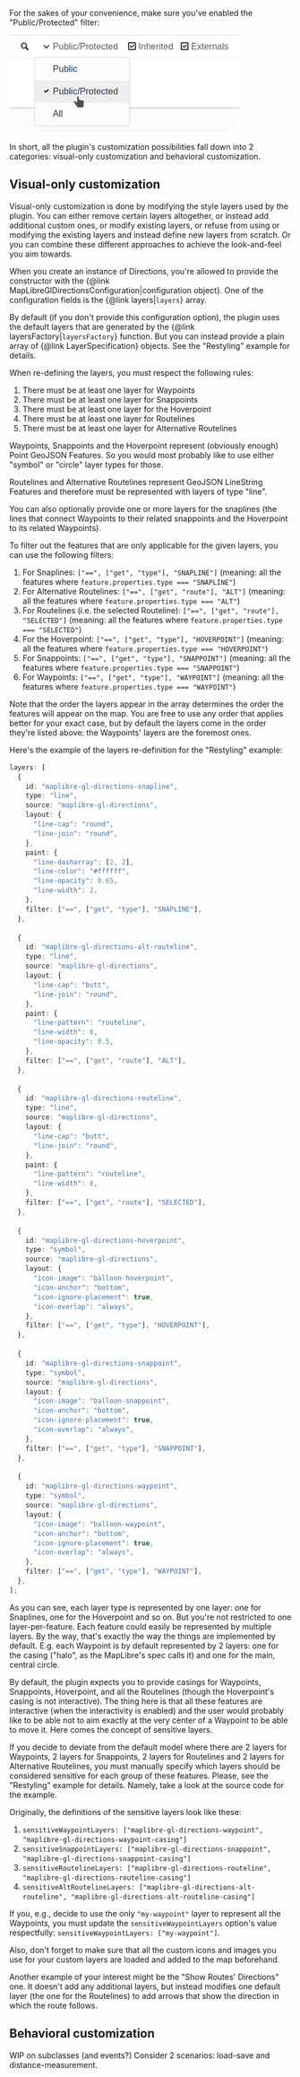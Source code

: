 For the sakes of your convenience, make sure you've enabled the "Public/Protected" filter:

![Enabling the "Public/Protected" filter](https://raw.githubusercontent.com/maplibre/maplibre-gl-directions/main/doc/images/public-protected-filter.png)

In short, all the plugin's customization possibilities fall down into 2 categories: visual-only customization and behavioral customization.

## Visual-only customization

Visual-only customization is done by modifying the style layers used by the plugin. You can either remove certain layers altogether, or instead add additional custom ones, or modify existing layers, or refuse from using or modifying the existing layers and instead define new layers from scratch. Or you can combine these different approaches to achieve the look-and-feel you aim towards.

When you create an instance of Directions, you're allowed to provide the constructor with the {@link MapLibreGlDirectionsConfiguration|configuration object}. One of the configuration fields is the {@link layers|`layers`} array.

By default (if you don't provide this configuration option), the plugin uses the default layers that are generated by the {@link layersFactory|`layersFactory`} function. But you can instead provide a plain array of {@link LayerSpecification} objects. See the "Restyling" example for details.

When re-defining the layers, you must respect the following rules:

1. There must be at least one layer for Waypoints
2. There must be at least one layer for Snappoints
3. There must be at least one layer for the Hoverpoint
4. There must be at least one layer for Routelines
5. There must be at least one layer for Alternative Routelines

Waypoints, Snappoints and the Hoverpoint represent (obviously enough) Point GeoJSON Features. So you would most probably like to use either "symbol" or "circle" layer types for those.

Routelines and Alternative Routelines represent GeoJSON LineString Features and therefore must be represented with layers of type "line".

You can also optionally provide one or more layers for the snaplines (the lines that connect Waypoints to their related snappoints and the Hoverpoint to its related Waypoints).

To filter out the features that are only applicable for the given layers, you can use the following filters:

1. For Snaplines: `["==", ["get", "type"], "SNAPLINE"]` (meaning: all the features where `feature.properties.type === "SNAPLINE"`)
2. For Alternative Routelines: `["==", ["get", "route"], "ALT"]` (meaning: all the features where `feature.properties.type === "ALT"`)
3. For Routelines (i.e. the selected Routeline): `["==", ["get", "route"], "SELECTED"]` (meaning: all the features where `feature.properties.type === "SELECTED"`)
4. For the Hoverpoint: `["==", ["get", "type"], "HOVERPOINT"]` (meaning: all the features where `feature.properties.type === "HOVERPOINT"`)
5. For Snappoints: `["==", ["get", "type"], "SNAPPOINT"]` (meaning: all the features where `feature.properties.type === "SNAPPOINT"`)
6. For Waypoints: `["==", ["get", "type"], "WAYPOINT"]` (meaning: all the features where `feature.properties.type === "WAYPOINT"`)

Note that the order the layers appear in the array determines the order the features will appear on the map. You are free to use any order that applies better for your exact case, but by default the layers come in the order they're listed above: the Waypoints' layers are the foremost ones.

Here's the example of the layers re-definition for the "Restyling" example:

```typescript
layers: [
  {
    id: "maplibre-gl-directions-snapline",
    type: "line",
    source: "maplibre-gl-directions",
    layout: {
      "line-cap": "round",
      "line-join": "round",
    },
    paint: {
      "line-dasharray": [2, 2],
      "line-color": "#ffffff",
      "line-opacity": 0.65,
      "line-width": 2,
    },
    filter: ["==", ["get", "type"], "SNAPLINE"],
  },

  {
    id: "maplibre-gl-directions-alt-routeline",
    type: "line",
    source: "maplibre-gl-directions",
    layout: {
      "line-cap": "butt",
      "line-join": "round",
    },
    paint: {
      "line-pattern": "routeline",
      "line-width": 8,
      "line-opacity": 0.5,
    },
    filter: ["==", ["get", "route"], "ALT"],
  },

  {
    id: "maplibre-gl-directions-routeline",
    type: "line",
    source: "maplibre-gl-directions",
    layout: {
      "line-cap": "butt",
      "line-join": "round",
    },
    paint: {
      "line-pattern": "routeline",
      "line-width": 8,
    },
    filter: ["==", ["get", "route"], "SELECTED"],
  },

  {
    id: "maplibre-gl-directions-hoverpoint",
    type: "symbol",
    source: "maplibre-gl-directions",
    layout: {
      "icon-image": "balloon-hoverpoint",
      "icon-anchor": "bottom",
      "icon-ignore-placement": true,
      "icon-overlap": "always",
    },
    filter: ["==", ["get", "type"], "HOVERPOINT"],
  },

  {
    id: "maplibre-gl-directions-snappoint",
    type: "symbol",
    source: "maplibre-gl-directions",
    layout: {
      "icon-image": "balloon-snappoint",
      "icon-anchor": "bottom",
      "icon-ignore-placement": true,
      "icon-overlap": "always",
    },
    filter: ["==", ["get", "type"], "SNAPPOINT"],
  },

  {
    id: "maplibre-gl-directions-waypoint",
    type: "symbol",
    source: "maplibre-gl-directions",
    layout: {
      "icon-image": "balloon-waypoint",
      "icon-anchor": "bottom",
      "icon-ignore-placement": true,
      "icon-overlap": "always",
    },
    filter: ["==", ["get", "type"], "WAYPOINT"],
  },
];
```

As you can see, each layer type is represented by one layer: one for Snaplines, one for the Hoverpoint and so on. But you're not restricted to one layer-per-feature. Each feature could easily be represented by multiple layers. By the way, that's exactly the way the things are implemented by default. E.g. each Waypoint is by default represented by 2 layers: one for the casing ("halo", as the MapLibre's spec calls it) and one for the main, central circle.

By default, the plugin expects you to provide casings for Waypoints, Snappoints, Hoverpoint, and all the Routelines (though the Hoverpoint's casing is not interactive). The thing here is that all these features are interactive (when the interactivity is enabled) and the user would probably like to be able not to aim exactly at the very center of a Waypoint to be able to move it. Here comes the concept of sensitive layers.

If you decide to deviate from the default model where there are 2 layers for Waypoints, 2 layers for Snappoints, 2 layers for Routelines and 2 layers for Alternative Routelines, you must manually specify which layers should be considered sensitive for each group of these features. Please, see the "Restyling" example for details. Namely, take a look at the source code for the example.

Originally, the definitions of the sensitive layers look like these:

1. `sensitiveWaypointLayers: ["maplibre-gl-directions-waypoint", "maplibre-gl-directions-waypoint-casing"]`
2. `sensitiveSnappointLayers: ["maplibre-gl-directions-snappoint", "maplibre-gl-directions-snappoint-casing"]`
3. `sensitiveRoutelineLayers: ["maplibre-gl-directions-routeline", "maplibre-gl-directions-routeline-casing"]`
4. `sensitiveAltRoutelineLayers: ["maplibre-gl-directions-alt-routeline", "maplibre-gl-directions-alt-routeline-casing"]`

If you, e.g., decide to use the only `"my-waypoint"` layer to represent all the Waypoints, you must update the `sensitiveWaypointLayers` option's value respectfully: `sensitiveWaypointLayers: ["my-waypoint"]`.

Also, don't forget to make sure that all the custom icons and images you use for your custom layers are loaded and added to the map beforehand.

Another example of your interest might be the "Show Routes' Directions" one. It doesn't add any additional layers, but instead modifies one default layer (the one for the Routelines) to add arrows that show the direction in which the route follows.

## Behavioral customization

WIP on subclasses (and events?)
Consider 2 scenarios: load-save and distance-measurement.
